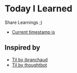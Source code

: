 # Today I Learned

Share Learnings ;)

- [Current timestamp js](javascript/current-timestamp.md)

## Inspired by

- [Til by jbranchaud](https://github.com/jbranchaud/til)
- [Til by thoughtbot](https://github.com/thoughtbot/til)
